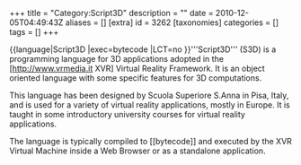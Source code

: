 +++
title = "Category:Script3D"
description = ""
date = 2010-12-05T04:49:43Z
aliases = []
[extra]
id = 3262
[taxonomies]
categories = []
tags = []
+++

{{language|Script3D
|exec=bytecode
|LCT=no
}}'''Script3D''' (S3D) is a programming language for 3D applications adopted in the [http://www.vrmedia.it XVR] Virtual Reality Framework. It is an object oriented language with some specific features for 3D computations. 

This language has been designed by Scuola Superiore S.Anna in Pisa, Italy, and is used for a variety of virtual reality applications, mostly in Europe. It is taught in some introductory university courses for virtual reality applications.

The language is typically compiled to [[bytecode]] and executed by the XVR Virtual Machine inside a Web Browser or as a standalone application.

